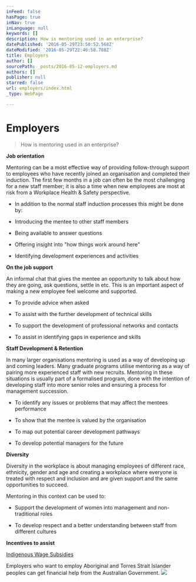 ```yaml
---
inFeed: false
hasPage: true
inNav: true
inLanguage: null
keywords: []
description: How is mentoring used in an enterprise?
datePublished: '2016-05-29T23:50:52.568Z'
dateModified: '2016-05-29T22:46:58.788Z'
title: Employers
author: []
sourcePath: _posts/2016-05-12-employers.md
authors: []
publisher: null
starred: false
url: employers/index.html
_type: WebPage

---
```

# Employers

> How is mentoring used in an enterprise?

**Job orientation**

Mentoring can be a most effective way of providing follow-through support to employees who have recently joined an organisation and completed their induction. The first few months in a job can often be the most challenging for a new staff member; it is also a time when new employees are most at risk from a Workplace Health & Safety perspective.

- In addition to the normal staff induction processes this might be done by:

- Introducing the mentee to other staff members

- Being available to answer questions

- Offering insight into "how things work around here"

- Identifying development experiences and activities

**On the job support**

An informal chat that gives the mentee an opportunity to talk about how they are going, ask questions, settle in etc. This is an important aspect of making a new employee feel welcome and supported.

- To provide advice when asked

- To assist with the further development of technical skills

- To support the development of professional networks and contacts

- To assist in identifying gaps in experience and skills

**Staff Development & Retention**

In many larger organisations mentoring is used as a way of developing up and coming leaders. Many graduate programs utilise mentoring as a way of pairing more experienced staff with new recruits. Mentoring in these situations is usually part of a formalised program, done with the intention of developing staff into more senior roles and ensuring a process for management succession.

- To identify any issues or problems that may affect the mentees performance

- To show that the mentee is valued by the organisation

- To map out potential career development pathways

- To develop potential managers for the future

**Diversity**

Diversity in the workplace is about managing employees of different race, ethnicity, gender and age and creating a workplace where everyone is treated with respect and inclusion and are given support and the same opportunities to succeed.

Mentoring in this context can be used to:

- Support the development of women into management and non-traditional roles

- To develop respect and a better understanding between staff from different cultures

**Incentives to assist**

[Indigenous Wage Subsidies][0]

Employers who want to employ Aboriginal and Torres Strait Islander peoples can get financial help from the Australian Government.
![](https://s3-us-west-2.amazonaws.com/the-grid-img/p/9c89d06b809146f57db8dab554729bc651228f74.jpg)

[0]: https://www.employment.gov.au/long-term-unemployed-and-indigenous-wage-subsidy
